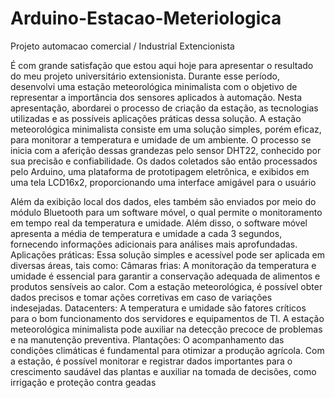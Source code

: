 # Arduino-Estacao-Meteriologica
Projeto automacao comercial / Industrial Extencionista

É com grande satisfação que estou aqui hoje para apresentar o resultado do meu projeto universitário extensionista. Durante esse período, desenvolvi uma estação meteorológica minimalista com o objetivo de representar a importância dos sensores aplicados à automação. Nesta apresentação, abordarei o processo de criação da estação, as tecnologias utilizadas e as possíveis aplicações práticas dessa solução.​
A estação meteorológica minimalista consiste em uma solução simples, porém eficaz, para monitorar a temperatura e umidade de um ambiente. O processo se inicia com a aferição dessas grandezas pelo sensor DHT22, conhecido por sua precisão e confiabilidade. Os dados coletados são então processados pelo Arduino, uma plataforma de prototipagem eletrônica, e exibidos em uma tela LCD16x2, proporcionando uma interface amigável para o usuário

Além da exibição local dos dados, eles também são enviados por meio do módulo Bluetooth para um software móvel, o qual permite o monitoramento em tempo real da temperatura e umidade. Além disso, o software móvel apresenta a média de temperatura e umidade a cada 3 segundos, fornecendo informações adicionais para análises mais aprofundadas.​
​
Aplicações práticas:​
Essa solução simples e acessível pode ser aplicada em diversas áreas, tais como:​
Câmaras frias: A monitoração da temperatura e umidade é essencial para garantir a conservação adequada de alimentos e produtos sensíveis ao calor. Com a estação meteorológica, é possível obter dados precisos e tomar ações corretivas em caso de variações indesejadas.​
Datacenters: A temperatura e umidade são fatores críticos para o bom funcionamento dos servidores e equipamentos de TI. A estação meteorológica minimalista pode auxiliar na detecção precoce de problemas e na manutenção preventiva.​
Plantações: O acompanhamento das condições climáticas é fundamental para otimizar a produção agrícola. Com a estação, é possível monitorar e registrar dados importantes para o crescimento saudável das plantas e auxiliar na tomada de decisões, como irrigação e proteção contra geadas​

